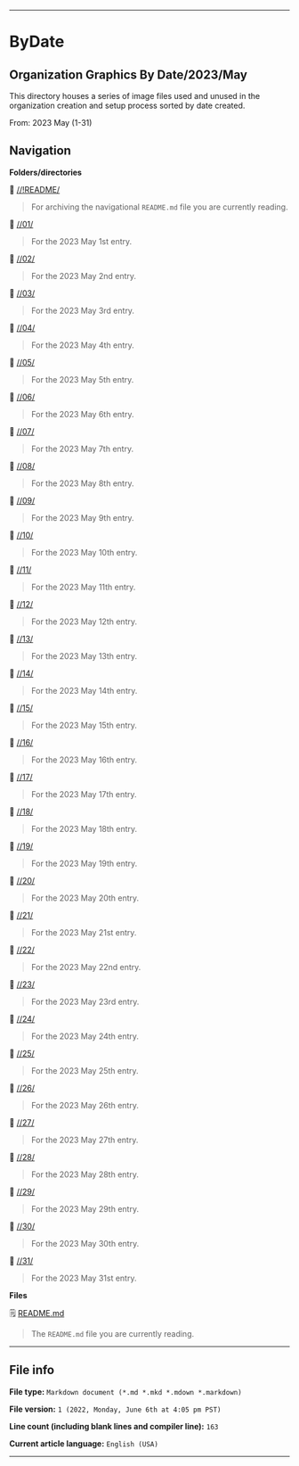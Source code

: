 
***

# ByDate

## Organization Graphics By Date/2023/May

This directory houses a series of image files used and unused in the organization creation and setup process sorted by date created.

From: 2023 May (1-31)

## Navigation

**Folders/directories**

📁 [//!README/](/OrganizationGraphics/ByDate/2023/05_May/!README/)

> For archiving the navigational `README.md` file you are currently reading.

📁 [//01/](/OrganizationGraphics/ByDate/2023/05_May/01/)

> For the 2023 May 1st entry.

📁 [//02/](/OrganizationGraphics/ByDate/2023/05_May/02/)

> For the 2023 May 2nd entry.

📁 [//03/](/OrganizationGraphics/ByDate/2023/05_May/03/)

> For the 2023 May 3rd entry.

📁 [//04/](/OrganizationGraphics/ByDate/2023/05_May/04/)

> For the 2023 May 4th entry.

📁 [//05/](/OrganizationGraphics/ByDate/2023/05_May/05/)

> For the 2023 May 5th entry.

📁 [//06/](/OrganizationGraphics/ByDate/2023/05_May/06/)

> For the 2023 May 6th entry.

📁 [//07/](/OrganizationGraphics/ByDate/2023/05_May/07/)

> For the 2023 May 7th entry.

📁 [//08/](/OrganizationGraphics/ByDate/2023/05_May/08/)

> For the 2023 May 8th entry.

📁 [//09/](/OrganizationGraphics/ByDate/2023/05_May/09/)

> For the 2023 May 9th entry.

📁 [//10/](/OrganizationGraphics/ByDate/2023/05_May/10/)

> For the 2023 May 10th entry.

📁 [//11/](/OrganizationGraphics/ByDate/2023/05_May/11/)

> For the 2023 May 11th entry.

📁 [//12/](/OrganizationGraphics/ByDate/2023/05_May/12/)

> For the 2023 May 12th entry.

📁 [//13/](/OrganizationGraphics/ByDate/2023/05_May/13/)

> For the 2023 May 13th entry.

📁 [//14/](/OrganizationGraphics/ByDate/2023/05_May/14/)

> For the 2023 May 14th entry.

📁 [//15/](/OrganizationGraphics/ByDate/2023/05_May/15/)

> For the 2023 May 15th entry.

📁 [//16/](/OrganizationGraphics/ByDate/2023/05_May/16/)

> For the 2023 May 16th entry.

📁 [//17/](/OrganizationGraphics/ByDate/2023/05_May/17/)

> For the 2023 May 17th entry.

📁 [//18/](/OrganizationGraphics/ByDate/2023/05_May/18/)

> For the 2023 May 18th entry.

📁 [//19/](/OrganizationGraphics/ByDate/2023/05_May/19/)

> For the 2023 May 19th entry.

📁 [//20/](/OrganizationGraphics/ByDate/2023/05_May/20/)

> For the 2023 May 20th entry.

📁 [//21/](/OrganizationGraphics/ByDate/2023/05_May/21/)

> For the 2023 May 21st entry.

📁 [//22/](/OrganizationGraphics/ByDate/2023/05_May/22/)

> For the 2023 May 22nd entry.

📁 [//23/](/OrganizationGraphics/ByDate/2023/05_May/23/)

> For the 2023 May 23rd entry.

📁 [//24/](/OrganizationGraphics/ByDate/2023/05_May/24/)

> For the 2023 May 24th entry.

📁 [//25/](/OrganizationGraphics/ByDate/2023/05_May/25/)

> For the 2023 May 25th entry.

📁 [//26/](/OrganizationGraphics/ByDate/2023/05_May/26/)

> For the 2023 May 26th entry.

📁 [//27/](/OrganizationGraphics/ByDate/2023/05_May/27/)

> For the 2023 May 27th entry.

📁 [//28/](/OrganizationGraphics/ByDate/2023/05_May/28/)

> For the 2023 May 28th entry.

📁 [//29/](/OrganizationGraphics/ByDate/2023/05_May/29/)

> For the 2023 May 29th entry.

📁 [//30/](/OrganizationGraphics/ByDate/2023/05_May/30/)

> For the 2023 May 30th entry.

📁 [//31/](/OrganizationGraphics/ByDate/2023/05_May/31/)

> For the 2023 May 31st entry.

**Files**

🗒️ [README.md](/OrganizationGraphics/ByDate/2023/05_May/README.md)

> The `README.md` file you are currently reading.

***

## File info

**File type:** `Markdown document (*.md *.mkd *.mdown *.markdown)`

**File version:** `1 (2022, Monday, June 6th at 4:05 pm PST)`

**Line count (including blank lines and compiler line):** `163`

**Current article language:** `English (USA)`

***
